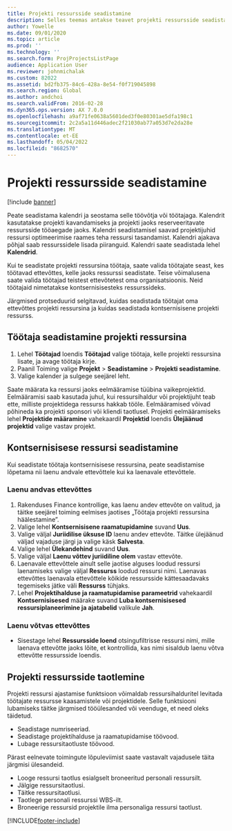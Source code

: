 ```yaml
---
title: Projekti ressursside seadistamine
description: Selles teemas antakse teavet projekti ressursside seadistamise või taotlemise kohta.
author: Yowelle
ms.date: 09/01/2020
ms.topic: article
ms.prod: ''
ms.technology: ''
ms.search.form: ProjProjectsListPage
audience: Application User
ms.reviewer: johnmichalak
ms.custom: 82022
ms.assetid: bd2fb375-84c6-428a-8e54-f0f719045898
ms.search.region: Global
ms.author: andchoi
ms.search.validFrom: 2016-02-28
ms.dyn365.ops.version: AX 7.0.0
ms.openlocfilehash: a9af71fe0638a5601ded3f0e80301ae5dfa198c1
ms.sourcegitcommit: 2c2a5a11d446adec2f21030ab77a053d7e2da28e
ms.translationtype: MT
ms.contentlocale: et-EE
ms.lasthandoff: 05/04/2022
ms.locfileid: "8682570"
---
```

# <a name="set-up-project-resources"></a>Projekti ressursside seadistamine

[!include [banner](../includes/banner.md)]

Peate seadistama kalendri ja seostama selle töövõtja või töötajaga. Kalendrit kasutatakse projekti kavandamiseks ja projekti jaoks reserveeritavate ressursside tööaegade jaoks. Kalendri seadistamisel saavad projektijuhid ressursi optimeerimise raames teha ressursi tasandamist. Kalendri ajakava põhjal saab ressurssidele lisada piiranguid. Kalendri saate seadistada lehel **Kalendrid**.

Kui te seadistate projekti ressursina töötaja, saate valida töötajate seast, kes töötavad ettevõttes, kelle jaoks ressurssi seadistate. Teise võimalusena saate valida töötajad teistest ettevõtetest oma organisatsioonis. Neid töötajaid nimetatakse kontsernisisesteks ressurssideks.

Järgmised protseduurid selgitavad, kuidas seadistada töötajat oma ettevõttes projekti ressursina ja kuidas seadistada kontsernisisene projekti ressurss.

## <a name="set-up-a-worker-as-a-project-resource"></a>Töötaja seadistamine projekti ressursina

1. Lehel **Töötajad** loendis **Töötajad** valige töötaja, kelle projekti ressursina lisate, ja avage töötaja kirje.
2. Paanil Toiming valige **Projekt** &gt; **Seadistamine** &gt; **Projekti seadistamine**.
3. Valige kalender ja sulgege seejärel leht.

Saate määrata ka ressursi jaoks eelmääramise tüübina vaikeprojektid. Eelmääramisi saab kasutada juhul, kui ressursihaldur või projektijuht teab ette, milliste projektidega ressurss hakkab tööle. Eelmääramised võivad põhineda ka projekti sponsori või kliendi taotlusel. Projekti eelmääramiseks lehel **Projektide määramine** vahekaardil **Projektid** loendis **Ülejäänud projektid** valige vastav projekt.

## <a name="set-up-an-intercompany-resource"></a>Kontsernisisese ressursi seadistamine

Kui seadistate töötaja kontsernisisese ressursina, peate seadistamise lõpetama nii laenu andvale ettevõttele kui ka laenavale ettevõttele.

### <a name="in-the-lending-company"></a>Laenu andvas ettevõttes

1. Rakenduses Finance kontrollige, kas laenu andev ettevõte on valitud, ja täitke seejärel toiming eelmises jaotises „Töötaja projekti ressursina häälestamine”.
2. Valige lehel **Kontsernisisene raamatupidamine** suvand **Uus**.
3. Valige väljal **Juriidilise üksuse ID** laenu andev ettevõte. Täitke ülejäänud väljad vajaduse järgi ja valige käsk **Salvesta**.
4. Valige lehel **Ülekandehind** suvand **Uus**.
5. Valige väljal **Laenu võttev juriidiline olem** vastav ettevõte.
6. Laenavale ettevõttele ainult selle jaotise alguses loodud ressursi laenamiseks valige väljal **Ressurss** loodud ressursi nimi. Laenavas ettevõttes laenavala ettevõttele kõikide ressursside kättesaadavaks tegemiseks jätke väli **Ressurss** tühjaks.
7. Lehel **Projektihalduse ja raamatupidamise parameetrid** vahekaardil **Kontsernisisesed** määrake suvand **Luba kontsernisisesed ressursiplaneerimine ja ajatabelid** valikule **Jah**.

### <a name="in-the-borrowing-company"></a>Laenu võtvas ettevõttes

- Sisestage lehel **Ressursside loend** otsingufiltrisse ressursi nimi, mille laenava ettevõtte jaoks lõite, et kontrollida, kas nimi sisaldub laenu võtva ettevõtte ressursside loendis.

## <a name="request-project-resources"></a>Projekti ressursside taotlemine
Projekti ressursi ajastamise funktsioon võimaldab ressursihalduritel levitada töötajate ressursse kaasamistele või projektidele. Selle funktsiooni lubamiseks täitke järgmised tööülesanded või veenduge, et need oleks täidetud.

- Seadistage numriseeriad.
- Seadistage projektihalduse ja raamatupidamise töövood.
- Lubage ressursitaotluste töövood.

Pärast eelnevate toimingute lõpuleviimist saate vastavalt vajadusele täita järgmisi ülesandeid.

- Looge ressursi taotlus esialgselt broneeritud personali ressursilt.
- Jälgige ressursitaotlusi.
- Täitke ressursitaotlusi.
- Taotlege personali ressurssi WBS-ilt.
- Broneerige ressursid projektile ilma personaliga ressursi taotlust.


[!INCLUDE[footer-include](../includes/footer-banner.md)]